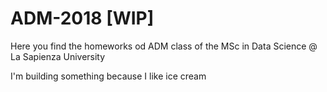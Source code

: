 # ADM-2018 [WIP]
Here you find the homeworks od ADM class of the MSc in Data Science @ La Sapienza University

I'm building something because I like ice cream
